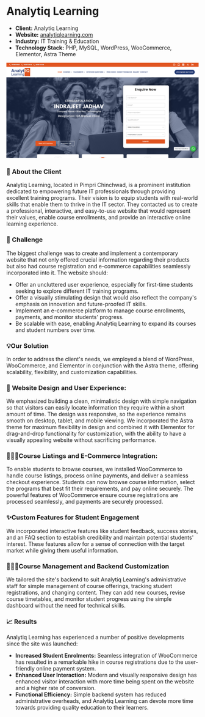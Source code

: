 # Analytiq Learning

- **Client:** Analytiq Learning
- **Website:** [analytiqlearning.com](https://analytiqlearning.com/)
- **Industry:** IT Training & Education
- **Technology Stack:** PHP, MySQL, WordPress, WooCommerce, Elementor, Astra Theme

![AnalytiqLearning Home page](AnalytiqLearning.png)

### 🏢 About the Client

Analytiq Learning, located in Pimpri Chinchwad, is a prominent institution dedicated to empowering future IT professionals through providing excellent training programs. Their vision is to equip students with real-world skills that enable them to thrive in the IT sector. They contacted us to create a professional, interactive, and easy-to-use website that would represent their values, enable course enrollments, and provide an interactive online learning experience.

### 🚧 Challenge

The biggest challenge was to create and implement a contemporary website that not only offered crucial information regarding their products but also had course registration and e-commerce capabilities seamlessly incorporated into it. The website should:

- Offer an uncluttered user experience, especially for first-time students seeking to explore different IT training programs.
- Offer a visually stimulating design that would also reflect the company's emphasis on innovation and future-proofed IT skills.
- Implement an e-commerce platform to manage course enrollments, payments, and monitor students' progress.
- Be scalable with ease, enabling Analytiq Learning to expand its courses and student numbers over time.

### 💡Our Solution

In order to address the client's needs, we employed a blend of WordPress, WooCommerce, and Elementor in conjunction with the Astra theme, offering scalability, flexibility, and customization capabilities.

### 🎨 Website Design and User Experience:

We emphasized building a clean, minimalistic design with simple navigation so that visitors can easily locate information they require within a short amount of time. The design was responsive, so the experience remains smooth on desktop, tablet, and mobile viewing. We incorporated the Astra theme for maximum flexibility in design and combined it with Elementor for drag-and-drop functionality for customization, with the ability to have a visually appealing website without sacrificing performance.

### 🧑🏻‍💻Course Listings and E-Commerce Integration:

To enable students to browse courses, we installed WooCommerce to handle course listings, process online payments, and deliver a seamless checkout experience. Students can now browse course information, select the programs that best fit their requirements, and pay online securely. The powerful features of WooCommerce ensure course registrations are processed seamlessly, and payments are securely processed.

### ✨Custom Features for Student Engagement

We incorporated interactive features like student feedback, success stories, and an FAQ section to establish credibility and maintain potential students' interest. These features allow for a sense of connection with the target market while giving them useful information.

### 🧑🏻‍💻Course Management and Backend Customization

We tailored the site's backend to suit Analytiq Learning's administrative staff for simple management of course offerings, tracking student registrations, and changing content. They can add new courses, revise course timetables, and monitor student progress using the simple dashboard without the need for technical skills.

### 📈 Results  

Analytiq Learning has experienced a number of positive developments since the site was launched:

- **Increased Student Enrolments:** Seamless integration of WooCommerce has resulted in a remarkable hike in course registrations due to the user-friendly online payment system.
- **Enhanced User Interaction:** Modern and visually responsive design has enhanced visitor interaction with more time being spent on the website and a higher rate of conversion.
- **Functional Efficiency:** Simple backend system has reduced administrative overheads, and Analytiq Learning can devote more time towards providing quality education to their learners.
